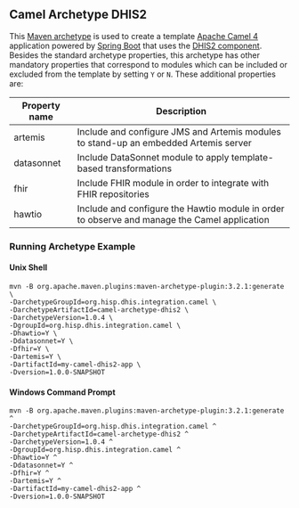## Camel Archetype DHIS2

This [Maven archetype](https://maven.apache.org/guides/introduction/introduction-to-archetypes.html) is used to create a template [Apache Camel 4](https://camel.apache.org/) application powered by [Spring Boot](https://spring.io/projects/spring-boot/) that uses the [DHIS2 component](https://camel.apache.org/components/4.4.x/dhis2-component.html). Besides the standard archetype properties, this archetype has other mandatory properties that correspond to modules which can be included or excluded from the template by setting `Y` or `N`. These additional properties are:

| Property name | Description                                                                                  |
|---------------|----------------------------------------------------------------------------------------------|
| artemis       | Include and configure JMS and Artemis modules to stand-up an embedded Artemis server         |
| datasonnet    | Include DataSonnet module to apply template-based transformations                            |
| fhir          | Include FHIR module in order to integrate with FHIR repositories                             |
| hawtio        | Include and configure the Hawtio module in order to observe and manage the Camel application |

### Running Archetype Example

#### Unix Shell
```
mvn -B org.apache.maven.plugins:maven-archetype-plugin:3.2.1:generate \
-DarchetypeGroupId=org.hisp.dhis.integration.camel \
-DarchetypeArtifactId=camel-archetype-dhis2 \
-DarchetypeVersion=1.0.4 \
-DgroupId=org.hisp.dhis.integration.camel \
-Dhawtio=Y \
-Ddatasonnet=Y \
-Dfhir=Y \
-Dartemis=Y \
-DartifactId=my-camel-dhis2-app \
-Dversion=1.0.0-SNAPSHOT
```

#### Windows Command Prompt
```
mvn -B org.apache.maven.plugins:maven-archetype-plugin:3.2.1:generate ^
-DarchetypeGroupId=org.hisp.dhis.integration.camel ^
-DarchetypeArtifactId=camel-archetype-dhis2 ^
-DarchetypeVersion=1.0.4 ^
-DgroupId=org.hisp.dhis.integration.camel ^
-Dhawtio=Y ^
-Ddatasonnet=Y ^
-Dfhir=Y ^
-Dartemis=Y ^
-DartifactId=my-camel-dhis2-app ^
-Dversion=1.0.0-SNAPSHOT
```

